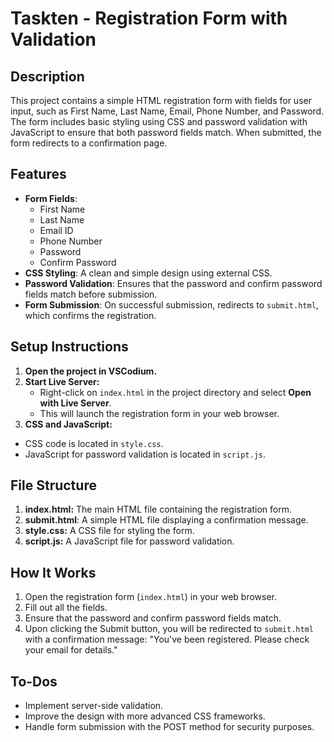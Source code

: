 # Taskten - Registration Form with Validation

## Description

This project contains a simple HTML registration form with fields for user input, such as First Name, Last Name, Email, Phone Number, and Password. The form includes basic styling using CSS and password validation with JavaScript to ensure that both password fields match. When submitted, the form redirects to a confirmation page.

## Features

- **Form Fields**:
  - First Name
  - Last Name
  - Email ID
  - Phone Number
  - Password
  - Confirm Password
- **CSS Styling**: A clean and simple design using external CSS.
- **Password Validation**: Ensures that the password and confirm password fields match before submission.
- **Form Submission**: On successful submission, redirects to `submit.html`, which confirms the registration.

## Setup Instructions

1. **Open the project in VSCodium.**
2. **Start Live Server:**
   - Right-click on `index.html` in the project directory and select **Open with Live Server**.
   - This will launch the registration form in your web browser.
3. **CSS and JavaScript:**
  - CSS code is located in `style.css`.
  - JavaScript for password validation is located in `script.js`.
## File Structure
 1. **index.html:** The main HTML file containing the registration form.
 2. **submit.html**: A simple HTML file displaying a confirmation message.
 3. **style.css:** A CSS file for styling the form.
 4. **script.js:** A JavaScript file for password validation.
## How It Works
 1. Open the registration form (`index.html`) in your web browser.
 2. Fill out all the fields.
 3. Ensure that the password and confirm password fields match.
 4. Upon clicking the Submit button, you will be redirected to `submit.html` with a confirmation message: "You've been registered. Please check your email for details."
## To-Dos
- Implement server-side validation.
- Improve the design with more advanced CSS frameworks.
- Handle form submission with the POST method for security purposes.
